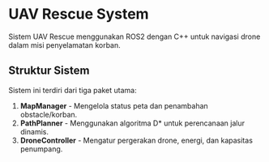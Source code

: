# UAV Rescue System
Sistem UAV Rescue menggunakan ROS2 dengan C++ untuk navigasi drone dalam misi penyelamatan korban.

## **Struktur Sistem**
Sistem ini terdiri dari tiga paket utama:
1. **MapManager** - Mengelola status peta dan penambahan obstacle/korban.
2. **PathPlanner** - Menggunakan algoritma D* untuk perencanaan jalur dinamis.
3. **DroneController** - Mengatur pergerakan drone, energi, dan kapasitas penumpang.
